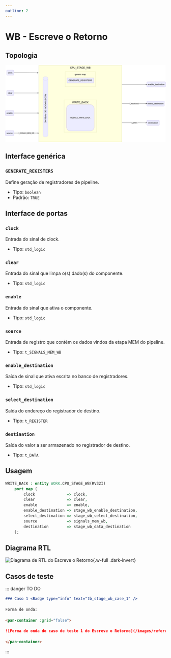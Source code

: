 ```yaml
---
outline: 2
---
```


# WB - Escreve o Retorno

## Topologia

![alt text](/public/images/reference/report_components/cpu_stage_wb.drawio.svg)

## Interface genérica

### `GENERATE_REGISTERS` <Badge type="neutral" text="GENERIC" />

Define geração de registradores de pipeline.

- Tipo: `boolean `
- Padrão: `TRUE`

## Interface de portas

### `clock` <Badge type="success" text="INPUT" />

Entrada do sinal de clock.

- Tipo: `std_logic`

### `clear` <Badge type="success" text="INPUT" />

Entrada do sinal que limpa o(s) dado(s) do componente.

- Tipo: `std_logic`

### `enable` <Badge type="success" text="INPUT" />

Entrada do sinal que ativa o componente.

- Tipo: `std_logic`

### `source` <Badge type="success" text="INPUT" />

Entrada de registro que contém os dados vindos da etapa MEM do pipeline.

- Tipo: `t_SIGNALS_MEM_WB`

### `enable_destination` <Badge type="danger" text="OUTPUT" />

Saída de sinal que ativa escrita no banco de registradores.

- Tipo: `std_logic`

### `select_destination` <Badge type="danger" text="OUTPUT" />

Saída do endereço do registrador de destino.

- Tipo: `t_REGISTER`

### `destination` <Badge type="danger" text="OUTPUT" />

Saída do valor a ser armazenado no registrador de destino.

- Tipo: `t_DATA`

## Usagem

```vhdl
WRITE_BACK : entity WORK.CPU_STAGE_WB(RV32I)
    port map (
        clock              => clock,
        clear              => clear,
        enable             => enable,
        enable_destination => stage_wb_enable_destination,
        select_destination => stage_wb_select_destination,
        source             => signals_mem_wb,
        destination        => stage_wb_data_destination
    );
```

## Diagrama RTL

<pan-container>

![Diagrama de RTL do Escreve o Retorno](/images/reference/entities/stage_wb_netlist.svg){.w-full .dark-invert}

</pan-container>

## Casos de teste

::: danger TO DO

```md
### Caso 1 <Badge type="info" text="tb_stage_wb_case_1" />

Forma de onda:

<pan-container :grid="false">

![Forma de onda do caso de teste 1 do Escreve o Retorno](/images/reference/entities/tb_stage_wb_case_1.svg){.w-full .dark-invert}

</pan-container>

```

:::
